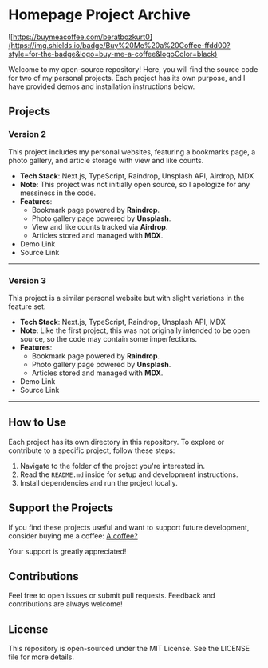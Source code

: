 # Homepage Project Archive

![https://buymeacoffee.com/beratbozkurt0](https://img.shields.io/badge/Buy%20Me%20a%20Coffee-ffdd00?style=for-the-badge&logo=buy-me-a-coffee&logoColor=black)

Welcome to my open-source repository! Here, you will find the source code for two of my personal projects. Each project has its own purpose, and I have provided demos and installation instructions below.

## Projects

### Version 2

This project includes my personal websites, featuring a bookmarks page, a photo gallery, and article storage with view and like counts.

- **Tech Stack**: Next.js, TypeScript, Raindrop, Unsplash API, Airdrop, MDX
- **Note**: This project was not initially open source, so I apologize for any messiness in the code.
- **Features**:
  - Bookmark page powered by **Raindrop**.
  - Photo gallery page powered by **Unsplash**.
  - View and like counts tracked via **Airdrop**.
  - Articles stored and managed with **MDX**.
- Demo Link
- Source Link

---

### Version 3

This project is a similar personal website but with slight variations in the feature set.

- **Tech Stack**: Next.js, TypeScript, Raindrop, Unsplash API, MDX
- **Note**: Like the first project, this was not originally intended to be open source, so the code may contain some imperfections.
- **Features**:
  - Bookmark page powered by **Raindrop**.
  - Photo gallery page powered by **Unsplash**.
  - Articles stored and managed with **MDX**.
- Demo Link
- Source Link

---

## How to Use

Each project has its own directory in this repository. To explore or contribute to a specific project, follow these steps:

1.  Navigate to the folder of the project you're interested in.
2.  Read the `README.md` inside for setup and development instructions.
3.  Install dependencies and run the project locally.

## Support the Projects

If you find these projects useful and want to support future development, consider buying me a coffee: [A coffee?](https://buymeacoffee.com/beratbozkurt0)

Your support is greatly appreciated!

## Contributions

Feel free to open issues or submit pull requests. Feedback and contributions are always welcome!

## License

This repository is open-sourced under the MIT License. See the LICENSE file for more details.
